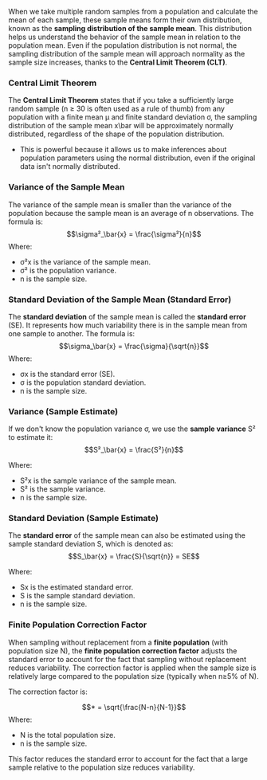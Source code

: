 When we take multiple random samples from a population and calculate the mean of each sample, these sample means form their own distribution, known as the **sampling distribution of the sample mean**. This distribution helps us understand the behavior of the sample mean in relation to the population mean. Even if the population distribution is not normal, the sampling distribution of the sample mean will approach normality as the sample size increases, thanks to the **Central Limit Theorem (CLT)**.

### Central Limit Theorem
The **Central Limit Theorem** states that if you take a sufficiently large random sample (n ≥ 30 is often used as a rule of thumb) from any population with a finite mean μ and finite standard deviation σ, the sampling distribution of the sample mean x\bar will be approximately normally distributed, regardless of the shape of the population distribution.

- This is powerful because it allows us to make inferences about population parameters using the normal distribution, even if the original data isn't normally distributed.


### Variance of the Sample Mean
The variance of the sample mean is smaller than the variance of the population because the sample mean is an average of n observations. The formula is:
$$\sigma²_\bar{x} = \frac{\sigma²}{n}$$
Where:

- σ²x​ is the variance of the sample mean.
- σ² is the population variance.
- n is the sample size.

### Standard Deviation of the Sample Mean (Standard Error)
The **standard deviation** of the sample mean is called the **standard error** (SE). It represents how much variability there is in the sample mean from one sample to another. The formula is:
$$\sigma_\bar{x} = \frac{\sigma}{\sqrt{n}}$$
Where:

- σx is the standard error (SE).
- σ is the population standard deviation.
- n is the sample size.
### Variance (Sample Estimate)
If we don't know the population variance σ, we use the **sample variance** S² to estimate it:
$$S²_\bar{x} = \frac{S²}{n}$$

Where:

- S²x is the sample variance of the sample mean.
- S² is the sample variance.
- n is the sample size.

### Standard Deviation (Sample Estimate)
The **standard error** of the sample mean can also be estimated using the sample standard deviation S, which is denoted as:
$$S_\bar{x} = \frac{S}{\sqrt{n}} = SE$$

Where:

- Sx is the estimated standard error.
- S is the sample standard deviation.
- n is the sample size.
###  Finite Population Correction Factor
When sampling without replacement from a **finite population** (with population size N), the **finite population correction factor** adjusts the standard error to account for the fact that sampling without replacement reduces variability. The correction factor is applied when the sample size is relatively large compared to the population size (typically when n≥5% of N).

The correction factor is:

$$* = \sqrt{\frac{N-n}{N-1}}$$
Where:

- N is the total population size.
- n is the sample size.

This factor reduces the standard error to account for the fact that a large sample relative to the population size reduces variability.